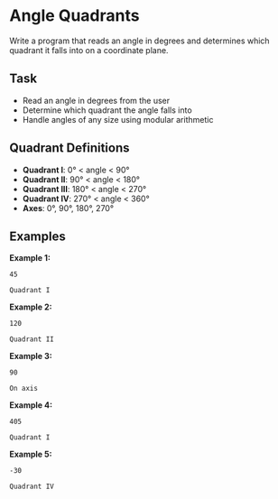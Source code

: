 # Angle Quadrants

Write a program that reads an angle in degrees and determines which quadrant it falls into on a coordinate plane.

## Task
- Read an angle in degrees from the user
- Determine which quadrant the angle falls into
- Handle angles of any size using modular arithmetic

## Quadrant Definitions
- **Quadrant I**: 0° < angle < 90°
- **Quadrant II**: 90° < angle < 180°
- **Quadrant III**: 180° < angle < 270°
- **Quadrant IV**: 270° < angle < 360°
- **Axes**: 0°, 90°, 180°, 270°

## Examples
**Example 1:**
```
45
```
```
Quadrant I
```

**Example 2:**
```
120
```
```
Quadrant II
```

**Example 3:**
```
90
```
```
On axis
```

**Example 4:**
```
405
```
```
Quadrant I
```

**Example 5:**
```
-30
```
```
Quadrant IV
```

